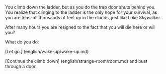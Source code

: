 You climb down the ladder, but as you do the trap door shuts behind you. 
You realize that clinging to the ladder is the only hope for your survival, 
as you are tens-of-thousands of feet up in the clouds, just like Luke Skywalker.

After many hours you are resigned to the fact that you will die here or will you?

What do you do:

[Let go.] (english/wake-up/wake-up.md)

[Continue the climb down] (english/strange-room/room.md) and bust through a door.